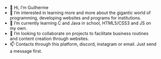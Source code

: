 - 👋 Hi, I’m Guilherme
- 👀 I’m interested in learning more and more about the gigantic world of programming, developing websites and programs for institutions.
- 🌱 I’m currently learning C and Java in school, HTML5/CSS3 and JS on my own.
- 💞️ I’m looking to collaborate on projects to facilitate business routines and content creation through websites.
- 📫 Contacts through this platform, discord, instagram or email. Just send a message first.

<!---
gbNuness/gbNuness is a ✨ special ✨ repository because its `README.md` (this file) appears on your GitHub profile.
You can click the Preview link to take a look at your changes.
--->
